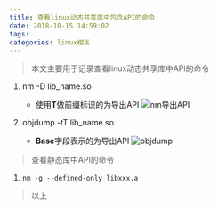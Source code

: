 ```yaml
---
title: 查看linux动态共享库中包含API的命令
date: 2018-10-15 14:59:02
tags:
categories: linux相关
---
```


> 本文主要用于记录查看linux动态共享库中API的命令

1. nm -D lib_name.so

	- 使用**T**做前缀标识的为导出API
	![nm导出API](https://wafer-1256297953.cos.ap-guangzhou.myqcloud.com/pic_bed/nm%E5%AF%BC%E5%87%BAAPI.png)

2. objdump -tT lib_name.so

	- **Base**字段表示的为导出API
	![objdump](https://wafer-1256297953.cos.ap-guangzhou.myqcloud.com/pic_bed/objdump%E5%AF%BC%E5%87%BAAPI.png)

> 查看静态库中API的命令

1. ```nm -g --defined-only libxxx.a```

> 以上
